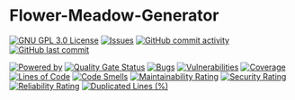 # Flower-Meadow-Generator

[![GNU GPL 3.0 License](https://img.shields.io/badge/license-MIT-brightgreen.svg)](https://github.com/Raboro/Flower-Meadow-Generator/blob/main/LICENSE)
[![Issues](https://img.shields.io/github/issues/Raboro/Flower-Meadow-Generator.svg)](https://github.com/Raboro/Flower-Meadow-Generator/issues)
[![GitHub commit activity](https://img.shields.io/github/commit-activity/y/Raboro/Flower-Meadow-Generator)](https://github.com/Raboro/Flower-Meadow-Generator)
[![GitHub last commit](https://img.shields.io/github/last-commit/Raboro/Flower-Meadow-Generator)](https://github.com/Raboro/Flower-Meadow-Generator)

[![Powered by](https://img.shields.io/badge/powered%20by%20java-orange.svg?logo=OpenJDK&logoColor=white)]()
[![Quality Gate Status](https://sonarcloud.io/api/project_badges/measure?project=raboro_Flower-Meadow-Generator_Backend&metric=alert_status)](https://sonarcloud.io/summary/new_code?id=raboro_Flower-Meadow-Generator_Backend)
[![Bugs](https://sonarcloud.io/api/project_badges/measure?project=raboro_Flower-Meadow-Generator_Backend&metric=bugs)](https://sonarcloud.io/summary/new_code?id=raboro_Flower-Meadow-Generator_Backend)
[![Vulnerabilities](https://sonarcloud.io/api/project_badges/measure?project=raboro_Flower-Meadow-Generator_Backend&metric=vulnerabilities)](https://sonarcloud.io/summary/new_code?id=raboro_Flower-Meadow-Generator_Backend)
[![Coverage](https://sonarcloud.io/api/project_badges/measure?project=raboro_Flower-Meadow-Generator_Backend&metric=coverage)](https://sonarcloud.io/summary/new_code?id=raboro_Flower-Meadow-Generator_Backend)
[![Lines of Code](https://sonarcloud.io/api/project_badges/measure?project=raboro_Flower-Meadow-Generator_Backend&metric=ncloc)](https://sonarcloud.io/summary/new_code?id=raboro_Flower-Meadow-Generator_Backend)
[![Code Smells](https://sonarcloud.io/api/project_badges/measure?project=raboro_Flower-Meadow-Generator_Backend&metric=code_smells)](https://sonarcloud.io/summary/new_code?id=raboro_Flower-Meadow-Generator_Backend)
[![Maintainability Rating](https://sonarcloud.io/api/project_badges/measure?project=raboro_Flower-Meadow-Generator_Backend&metric=sqale_rating)](https://sonarcloud.io/summary/new_code?id=raboro_Flower-Meadow-Generator_Backend)
[![Security Rating](https://sonarcloud.io/api/project_badges/measure?project=raboro_Flower-Meadow-Generator_Backend&metric=security_rating)](https://sonarcloud.io/summary/new_code?id=raboro_Flower-Meadow-Generator_Backend)
[![Reliability Rating](https://sonarcloud.io/api/project_badges/measure?project=raboro_Flower-Meadow-Generator_Backend&metric=reliability_rating)](https://sonarcloud.io/summary/new_code?id=raboro_Flower-Meadow-Generator_Backend)
[![Duplicated Lines (%)](https://sonarcloud.io/api/project_badges/measure?project=raboro_Flower-Meadow-Generator_Backend&metric=duplicated_lines_density)](https://sonarcloud.io/summary/new_code?id=raboro_Flower-Meadow-Generator_Backend)
